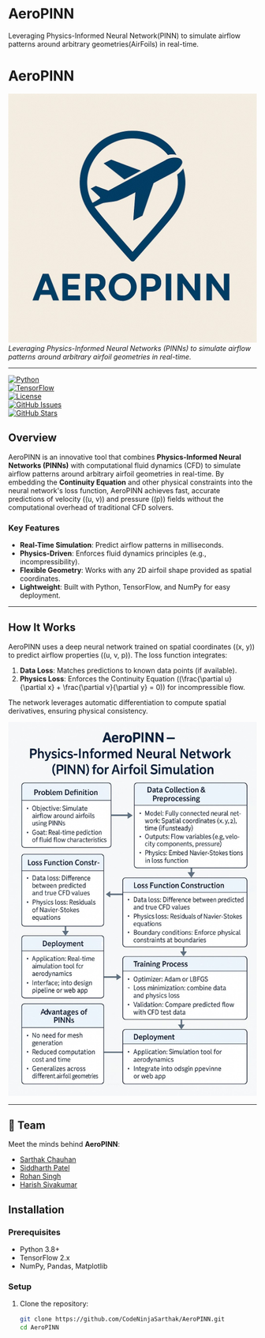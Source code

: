 # AeroPINN
Leveraging Physics-Informed Neural Network(PINN) to simulate airflow patterns around arbitrary geometries(AirFoils) in real-time.
# AeroPINN

![AeroPINN Banner](asset/aeropinn_banner.jpeg)  
*Leveraging Physics-Informed Neural Networks (PINNs) to simulate airflow patterns around arbitrary airfoil geometries in real-time.*

---

[![Python](https://img.shields.io/badge/Python-3.8%2B-blue.svg)](https://www.python.org/)  
[![TensorFlow](https://img.shields.io/badge/TensorFlow-2.x-orange.svg)](https://www.tensorflow.org/)  
[![License](https://img.shields.io/badge/License-MIT-green.svg)](LICENSE)  
[![GitHub Issues](https://img.shields.io/github/issues/CodeNinjaSarthak/AeroPINN)](https://github.com/CodeNinjaSarthak/AeroPINN/issues)  
[![GitHub Stars](https://img.shields.io/github/stars/CodeNinjaSarthak/AeroPINN)](https://github.com/CodeNinjaSarthak/AeroPINN/stargazers)

## Overview

AeroPINN is an innovative tool that combines **Physics-Informed Neural Networks (PINNs)** with computational fluid dynamics (CFD) to simulate airflow patterns around arbitrary airfoil geometries in real-time. By embedding the **Continuity Equation** and other physical constraints into the neural network's loss function, AeroPINN achieves fast, accurate predictions of velocity (\(u, v\)) and pressure (\(p\)) fields without the computational overhead of traditional CFD solvers.

### Key Features
- **Real-Time Simulation**: Predict airflow patterns in milliseconds.
- **Physics-Driven**: Enforces fluid dynamics principles (e.g., incompressibility).
- **Flexible Geometry**: Works with any 2D airfoil shape provided as spatial coordinates.
- **Lightweight**: Built with Python, TensorFlow, and NumPy for easy deployment.

---

## How It Works

AeroPINN uses a deep neural network trained on spatial coordinates (\(x, y\)) to predict airflow properties (\(u, v, p\)). The loss function integrates:
1. **Data Loss**: Matches predictions to known data points (if available).
2. **Physics Loss**: Enforces the Continuity Equation (\(\frac{\partial u}{\partial x} + \frac{\partial v}{\partial y} = 0\)) for incompressible flow.

The network leverages automatic differentiation to compute spatial derivatives, ensuring physical consistency.

![PINN Workflow](asset/pinn_workflow.jpeg)

---

## 🚀 Team

Meet the minds behind **AeroPINN**:  

- [Sarthak Chauhan](https://github.com/CodeNinjaSarthak)  
- [Siddharth Patel](https://github.com/sidd707)  
- [Rohan Singh](https://github.com/Roahn333singh)  
- [Harish Sivakumar](https://github.com/HarishSivakumar)  


## Installation

### Prerequisites
- Python 3.8+
- TensorFlow 2.x
- NumPy, Pandas, Matplotlib

### Setup
1. Clone the repository:
   ```bash
   git clone https://github.com/CodeNinjaSarthak/AeroPINN.git
   cd AeroPINN
